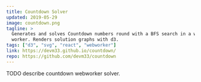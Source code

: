 ```yaml
---
title: Countdown Solver
updated: 2019-05-29
image: countdown.png
tagline: >
  Generates and solves Countdown numbers round with a BFS search in a web
  worker. Renders solution graphs with d3.
tags: ["d3", "svg", "react", "webworker"]
link: https://devm33.github.io/countdown/
repo: https://github.com/devm33/countdown
---
```


TODO describe countdown webworker solver.

